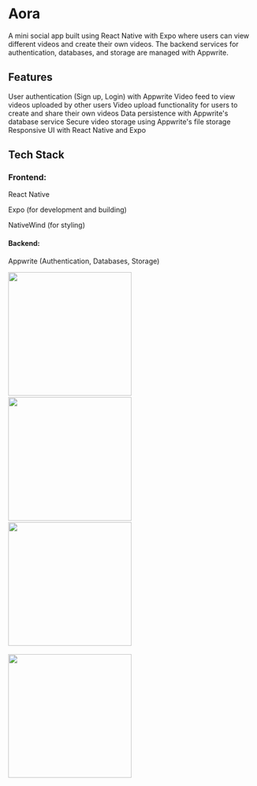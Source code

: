 # Aora
A mini social app built using React Native with Expo where users can view different videos and create their own videos. The backend services for authentication, databases, and storage are managed with Appwrite.

## Features
User authentication (Sign up, Login) with Appwrite
Video feed to view videos uploaded by other users
Video upload functionality for users to create and share their own videos
Data persistence with Appwrite's database service
Secure video storage using Appwrite's file storage
Responsive UI with React Native and Expo

## Tech Stack

### Frontend:

React Native

Expo (for development and building)

NativeWind (for styling)

#### Backend:

Appwrite (Authentication, Databases, Storage)

<img src="https://github.com/user-attachments/assets/073995a8-8de3-4d3f-8ecb-e9060ae84c00" width="250">  &nbsp; &nbsp;
<img src="https://github.com/user-attachments/assets/580e9d51-074f-4c60-b11b-223493cdd686" width="250"> &nbsp; &nbsp;
<img src="https://github.com/user-attachments/assets/2051dea6-79ae-4cc8-94fd-e565d184f87c" width="250"> 
<br><br>
<img src="https://github.com/user-attachments/assets/8dcb6c07-2bef-49d6-9efd-de18d3aa0685" width="250">





